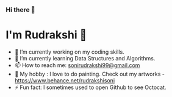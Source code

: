 ### Hi there 👋
 
 # I'm Rudrakshi 🤗



- 🔭 I’m currently working on my coding skills.
- 🌱 I’m currently learning Data Structures and Algorithms.
- 📫 How to reach me: sonirudrakshi99@gmail.com
- 🎨 My hobby : I love to do painting. Check out my artworks - https://www.behance.net/rudrakshisoni
- ⚡ Fun fact: I sometimes used to open Github to see Octocat.

